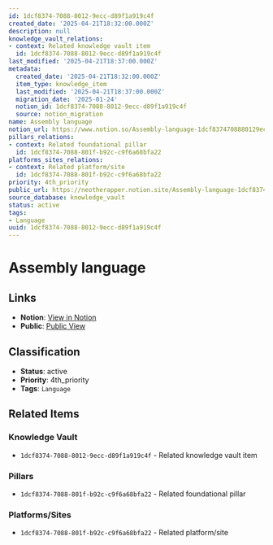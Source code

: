 ```yaml
---
id: 1dcf8374-7088-8012-9ecc-d89f1a919c4f
created_date: '2025-04-21T18:32:00.000Z'
description: null
knowledge_vault_relations:
- context: Related knowledge vault item
  id: 1dcf8374-7088-8012-9ecc-d89f1a919c4f
last_modified: '2025-04-21T18:37:00.000Z'
metadata:
  created_date: '2025-04-21T18:32:00.000Z'
  item_type: knowledge_item
  last_modified: '2025-04-21T18:37:00.000Z'
  migration_date: '2025-01-24'
  notion_id: 1dcf8374-7088-8012-9ecc-d89f1a919c4f
  source: notion_migration
name: Assembly language
notion_url: https://www.notion.so/Assembly-language-1dcf8374708880129eccd89f1a919c4f
pillars_relations:
- context: Related foundational pillar
  id: 1dcf8374-7088-801f-b92c-c9f6a68bfa22
platforms_sites_relations:
- context: Related platform/site
  id: 1dcf8374-7088-801f-b92c-c9f6a68bfa22
priority: 4th_priority
public_url: https://neotherapper.notion.site/Assembly-language-1dcf8374708880129eccd89f1a919c4f
source_database: knowledge_vault
status: active
tags:
- Language
uuid: 1dcf8374-7088-8012-9ecc-d89f1a919c4f
---
```


# Assembly language

## Links

- **Notion**: [View in Notion](https://www.notion.so/Assembly-language-1dcf8374708880129eccd89f1a919c4f)
- **Public**: [Public View](https://neotherapper.notion.site/Assembly-language-1dcf8374708880129eccd89f1a919c4f)

## Classification

- **Status**: active
- **Priority**: 4th_priority
- **Tags**: `Language`

## Related Items

### Knowledge Vault
- `1dcf8374-7088-8012-9ecc-d89f1a919c4f` - Related knowledge vault item

### Pillars
- `1dcf8374-7088-801f-b92c-c9f6a68bfa22` - Related foundational pillar

### Platforms/Sites
- `1dcf8374-7088-801f-b92c-c9f6a68bfa22` - Related platform/site